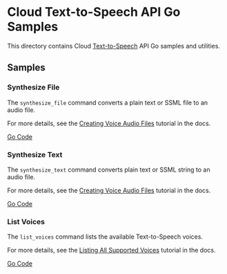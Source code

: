# Cloud Text-to-Speech API Go Samples
This directory contains Cloud [Text-to-Speech](https://cloud.google.com/text-to-speech/) API Go samples and utilities.

## Samples
### Synthesize File
The `synthesize_file` command converts a plain text or SSML file to an audio file.

For more details, see the [Creating Voice Audio Files](https://cloud.google.com/text-to-speech/docs/create-audio) tutorial in the docs.

[Go Code](synthesize_file)

### Synthesize Text
The `synthesize_text` command converts plain text or SSML string to an audio file.

For more details, see the [Creating Voice Audio Files](https://cloud.google.com/text-to-speech/docs/create-audio) tutorial in the docs.

[Go Code](synthesize_text)

### List Voices
The `list_voices` command lists the available Text-to-Speech voices.

For more details, see the [Listing All Supported Voices](https://cloud.google.com/text-to-speech/docs/list-voices) tutorial in the docs.

[Go Code](list_voices)
